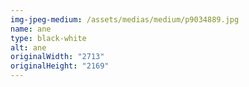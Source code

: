 ```yaml
---
img-jpeg-medium: /assets/medias/medium/p9034889.jpg
name: ane
type: black-white
alt: ane
originalWidth: "2713"
originalHeight: "2169"
---
```

